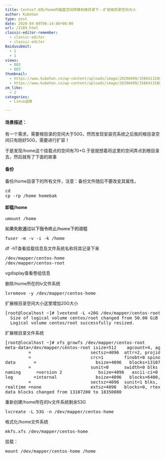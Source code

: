 ```yaml
---
title: Centos7.6将/home的磁盘空间转移到根目录下--扩容根目录空间大小
author: Kubehan
type: post
date: 2020-04-09T06:14:08+08:00
url: /2189.html
classic-editor-remember:
  - classic-editor
  - classic-editor
Baidusubmit:
  - 1
  - 1
views:
  - 803
  - 803
thumbnail:
  - https://www.kubehan.cn/wp-content/uploads/image/20200409/1586411588387795.png
  - https://www.kubehan.cn/wp-content/uploads/image/20200409/1586411588387795.png
zm_like:
  - 2
categories:
  - Linux运维

---
```

#### 场景描述：

有一个需求，需要根目录的空间大于50G，然而发现安装完系统之后我的根目录空间只有刚好50G，需要进行扩容！

于是发现/home这个挂载点的空间有70+G.于是就想着将这里的空间弄点到根目录去，然后就有了下面的故事

#### 备份

备份/home目录下的所有文件，注意：备份文件随后不要改变其属性，

<pre class="brush:bash;toolbar:false">cd
cp&nbsp;-rp&nbsp;/home&nbsp;homebak</pre>

#### 卸载/home

<pre class="brush:bash;toolbar:false">umount&nbsp;/home</pre>

**<span style="background-color: #FFFFFF; color: #4D4D4D; font-family: &quot;Microsoft YaHei&quot;, &quot;SF Pro Display&quot;, Roboto, Noto, Arial, &quot;PingFang SC&quot;, sans-serif; font-variant-ligatures: common-ligatures;">如果失败通过以下指令终止/home下的进程</span>**

<pre class="brush:bash;toolbar:false">fuser&nbsp;-m&nbsp;-v&nbsp;-i&nbsp;-k&nbsp;/home</pre>

df -hT查看挂载信息及文件系统名称将其记录下来

<pre class="brush:bash;toolbar:false">/dev/mapper/centos-home
/dev/mapper/centos-root</pre>

vgdisplay查看卷组信息

删除/home所在的lv文件系统

<pre class="brush:bash;toolbar:false">lvremove&nbsp;-y&nbsp;/dev/mapper/centos-home</pre>

扩展根目录空间大小这里增加20G大小

<pre class="brush:bash;toolbar:false">[root@localhost&nbsp;~]#&nbsp;lvextend&nbsp;-L&nbsp;+20G&nbsp;/dev/mapper/centos-root
&nbsp;&nbsp;Size&nbsp;of&nbsp;logical&nbsp;volume&nbsp;centos/root&nbsp;changed&nbsp;from&nbsp;50.00&nbsp;GiB&nbsp;(12800&nbsp;extents)&nbsp;to&nbsp;70.00&nbsp;GiB&nbsp;(17920&nbsp;extents).
&nbsp;&nbsp;Logical&nbsp;volume&nbsp;centos/root&nbsp;successfully&nbsp;resized.</pre>

<span style="font-size: 14px;">扩展根目录文件系统</span>



<pre class="brush:bash;toolbar:false">[root@localhost&nbsp;~]#&nbsp;xfs_growfs&nbsp;/dev/mapper/centos-root
meta-data=/dev/mapper/centos-root&nbsp;isize=512&nbsp;&nbsp;&nbsp;&nbsp;agcount=4,&nbsp;agsize=3276800&nbsp;blks
&nbsp;&nbsp;&nbsp;&nbsp;&nbsp;&nbsp;&nbsp;&nbsp;&nbsp;=&nbsp;&nbsp;&nbsp;&nbsp;&nbsp;&nbsp;&nbsp;&nbsp;&nbsp;&nbsp;&nbsp;&nbsp;&nbsp;&nbsp;&nbsp;&nbsp;&nbsp;&nbsp;&nbsp;&nbsp;&nbsp;&nbsp;&nbsp;sectsz=4096&nbsp;&nbsp;attr=2,&nbsp;projid32bit=1
&nbsp;&nbsp;&nbsp;&nbsp;&nbsp;&nbsp;&nbsp;&nbsp;&nbsp;=&nbsp;&nbsp;&nbsp;&nbsp;&nbsp;&nbsp;&nbsp;&nbsp;&nbsp;&nbsp;&nbsp;&nbsp;&nbsp;&nbsp;&nbsp;&nbsp;&nbsp;&nbsp;&nbsp;&nbsp;&nbsp;&nbsp;&nbsp;crc=1&nbsp;&nbsp;&nbsp;&nbsp;&nbsp;&nbsp;&nbsp;&nbsp;finobt=0&nbsp;spinodes=0
data&nbsp;&nbsp;&nbsp;&nbsp;&nbsp;&nbsp;&nbsp;=&nbsp;&nbsp;&nbsp;&nbsp;&nbsp;&nbsp;&nbsp;&nbsp;&nbsp;&nbsp;&nbsp;&nbsp;&nbsp;&nbsp;&nbsp;&nbsp;&nbsp;&nbsp;&nbsp;&nbsp;&nbsp;&nbsp;&nbsp;bsize=4096&nbsp;&nbsp;&nbsp;blocks=13107200,&nbsp;imaxpct=25
&nbsp;&nbsp;&nbsp;&nbsp;&nbsp;&nbsp;&nbsp;&nbsp;&nbsp;=&nbsp;&nbsp;&nbsp;&nbsp;&nbsp;&nbsp;&nbsp;&nbsp;&nbsp;&nbsp;&nbsp;&nbsp;&nbsp;&nbsp;&nbsp;&nbsp;&nbsp;&nbsp;&nbsp;&nbsp;&nbsp;&nbsp;&nbsp;sunit=0&nbsp;&nbsp;&nbsp;&nbsp;&nbsp;&nbsp;swidth=0&nbsp;blks
naming&nbsp;&nbsp;&nbsp;&nbsp;&nbsp;&nbsp;=version&nbsp;2&nbsp;&nbsp;&nbsp;&nbsp;&nbsp;&nbsp;&nbsp;&nbsp;&nbsp;&nbsp;&nbsp;&nbsp;&nbsp;&nbsp;bsize=4096&nbsp;&nbsp;&nbsp;ascii-ci=0&nbsp;ftype=1
log&nbsp;&nbsp;&nbsp;&nbsp;&nbsp;&nbsp;&nbsp;&nbsp;=internal&nbsp;&nbsp;&nbsp;&nbsp;&nbsp;&nbsp;&nbsp;&nbsp;&nbsp;&nbsp;&nbsp;&nbsp;&nbsp;&nbsp;&nbsp;bsize=4096&nbsp;&nbsp;&nbsp;blocks=6400,&nbsp;version=2
&nbsp;&nbsp;&nbsp;&nbsp;&nbsp;&nbsp;&nbsp;&nbsp;&nbsp;=&nbsp;&nbsp;&nbsp;&nbsp;&nbsp;&nbsp;&nbsp;&nbsp;&nbsp;&nbsp;&nbsp;&nbsp;&nbsp;&nbsp;&nbsp;&nbsp;&nbsp;&nbsp;&nbsp;&nbsp;&nbsp;&nbsp;&nbsp;sectsz=4096&nbsp;&nbsp;sunit=1&nbsp;blks,&nbsp;lazy-count=1
realtime&nbsp;=none&nbsp;&nbsp;&nbsp;&nbsp;&nbsp;&nbsp;&nbsp;&nbsp;&nbsp;&nbsp;&nbsp;&nbsp;&nbsp;&nbsp;&nbsp;&nbsp;&nbsp;&nbsp;&nbsp;extsz=4096&nbsp;&nbsp;&nbsp;blocks=0,&nbsp;rtextents=0
data&nbsp;blocks&nbsp;changed&nbsp;from&nbsp;13107200&nbsp;to&nbsp;18350080</pre>

<span style="font-size: 14px;">重新创建/home所在的lv文件系统剩余53G</span>

<pre class="brush:bash;toolbar:false">lvcreate&nbsp;-L&nbsp;53G&nbsp;-n&nbsp;/dev/mapper/centos-home</pre>

格式化/home文件系统

<pre class="brush:bash;toolbar:false">mkfs.xfs&nbsp;/dev/mapper/centos-home</pre>

挂载：&nbsp;

<pre class="brush:bash;toolbar:false">mount&nbsp;/dev/mapper/centos-home&nbsp;/home</pre>
